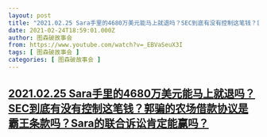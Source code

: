 ```yaml
---
layout: post
title: "2021.02.25 Sara手里的4680万美元能马上就退吗？SEC到底有没有控制这笔钱？郭骗的农场借款协议是霸王条款吗？Sara的联合诉讼肯定能赢吗？"
date: 2021-02-24T18:59:01.000Z
author: 图森破故事会
from: https://www.youtube.com/watch?v=_EBVaSeuX3I
tags: [ 图森破故事会 ]
categories: [ 图森破故事会 ]
---
```

<!--1614193141000-->
[2021.02.25 Sara手里的4680万美元能马上就退吗？SEC到底有没有控制这笔钱？郭骗的农场借款协议是霸王条款吗？Sara的联合诉讼肯定能赢吗？](https://www.youtube.com/watch?v=_EBVaSeuX3I)
------

<div>

</div>
